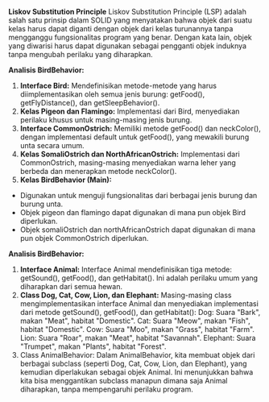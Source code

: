 **Liskov Substitution Principle**
Liskov Substitution Principle (LSP) adalah salah satu prinsip dalam SOLID yang menyatakan bahwa objek dari suatu kelas harus dapat diganti dengan objek dari kelas turunannya tanpa mengganggu fungsionalitas program yang benar. Dengan kata lain, objek yang diwarisi harus dapat digunakan sebagai pengganti objek induknya tanpa mengubah perilaku yang diharapkan.

**Analisis BirdBehavior:**
1. **Interface Bird:**
Mendefinisikan metode-metode yang harus diimplementasikan oleh semua jenis burung: getFood(), getFlyDistance(), dan getSleepBehavior().
2. **Kelas Pigeon dan Flamingo:**
Implementasi dari Bird, menyediakan perilaku khusus untuk masing-masing jenis burung.
3. **Interface CommonOstrich:**
Memiliki metode getFood() dan neckColor(), dengan implementasi default untuk getFood(), yang mewakili burung unta secara umum.
4. **Kelas SomaliOstrich dan NorthAfricanOstrich:**
Implementasi dari CommonOstrich, masing-masing menyediakan warna leher yang berbeda dan menerapkan metode neckColor().
5. **Kelas BirdBehavior (Main):**
* Digunakan untuk menguji fungsionalitas dari berbagai jenis burung dan burung unta.
* Objek pigeon dan flamingo dapat digunakan di mana pun objek Bird diperlukan.
* Objek somaliOstrich dan northAfricanOstrich dapat digunakan di mana pun objek CommonOstrich diperlukan.


**Analisis BirdBehavior:**
1. **Interface Animal:**
   Interface Animal mendefinisikan tiga metode: getSound(), getFood(), dan getHabitat(). Ini adalah perilaku umum yang diharapkan dari semua hewan.
2. **Class Dog, Cat, Cow, Lion, dan Elephant:**
   Masing-masing class mengimplementasikan interface Animal dan menyediakan implementasi dari metode getSound(), getFood(), dan getHabitat():
   Dog: Suara "Bark", makan "Meat", habitat "Domestic".
   Cat: Suara "Meow", makan "Fish", habitat "Domestic".
   Cow: Suara "Moo", makan "Grass", habitat "Farm".
   Lion: Suara "Roar", makan "Meat", habitat "Savannah".
   Elephant: Suara "Trumpet", makan "Plants", habitat "Forest".
3. Class AnimalBehavior:
   Dalam AnimalBehavior, kita membuat objek dari berbagai subclass (seperti Dog, Cat, Cow, Lion, dan Elephant), yang kemudian diperlakukan sebagai objek Animal. Ini menunjukkan bahwa kita bisa menggantikan subclass manapun dimana saja Animal diharapkan, tanpa mempengaruhi perilaku program.
